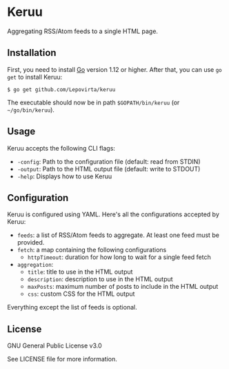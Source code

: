 # Keruu

Aggregating RSS/Atom feeds to a single HTML page.

## Installation

First, you need to install [Go](https://golang.org/dl/) version 1.12 or higher.
After that, you can use `go get` to install Keruu:

    $ go get github.com/Lepovirta/keruu

The executable should now be in path `$GOPATH/bin/keruu` (or `~/go/bin/keruu`).

## Usage

Keruu accepts the following CLI flags:

* `-config`: Path to the configuration file (default: read from STDIN)
* `-output`: Path to the HTML output file (default: write to STDOUT)
* `-help`: Displays how to use Keruu

## Configuration

Keruu is configured using YAML. Here's all the configurations accepted by Keruu:

* `feeds`: a list of RSS/Atom feeds to aggregate. At least one feed must be provided.
* `fetch`: a map containing the following configurations
  * `httpTimeout`: duration for how long to wait for a single feed fetch
* `aggregation`:
  * `title`: title to use in the HTML output
  * `description`: description to use in the HTML output
  * `maxPosts`: maximum number of posts to include in the HTML output
  * `css`: custom CSS for the HTML output

Everything except the list of feeds is optional.

## License

GNU General Public License v3.0

See LICENSE file for more information.
